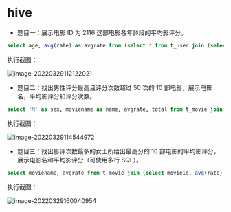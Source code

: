 # hive

* 题目一：展示电影 ID 为 2116 这部电影各年龄段的平均影评分。

```sql
select age, avg(rate) as avgrate from (select * from t_user join (select * from t_rating where movieid=2116) a on t_user.userid=a.userid) b group by age;
```

执行截图：

![image-20220329112122021](C:\Users\ccq\AppData\Roaming\Typora\typora-user-images\image-20220329112122021.png)



* 题目二：找出男性评分最高且评分次数超过 50 次的 10 部电影，展示电影名，平均影评分和评分次数。

```sql
select 'M' as sex, moviename as name, avgrate, total from t_movie join (select movieid, avg(rate) as avgrate, count(1) as total from (select a.userid, a.sex, t_rating.movieid, t_rating.rate from t_rating join (select * from t_user where sex='M') a on t_rating.userid=a.userid) b group by movieid having total > 50 order by avgrate desc limit 10) c on t_movie.movieid=c.movieid;
```

执行截图：

![image-20220329114544972](C:\Users\ccq\AppData\Roaming\Typora\typora-user-images\image-20220329114544972.png)

* 题目三：找出影评次数最多的女士所给出最高分的 10 部电影的平均影评分，展示电影名和平均影评分（可使用多行 SQL）。

```sql
select moviename, avgrate from t_movie join (select movieid, avg(rate) as avgrate from t_rating group by movieid having movieid in (select movieid from t_rating where userid=(select b.userid from (select a.userid, rate from t_rating join (select * from t_user where sex='F') a on t_rating.userid=a.userid) b group by b.userid order by count(1) desc limit 1) order by rate desc limit 10)) c on t_movie.movieid=c.movieid;
```

执行截图：

![image-20220329160040954](C:\Users\ccq\AppData\Roaming\Typora\typora-user-images\image-20220329160040954.png)

